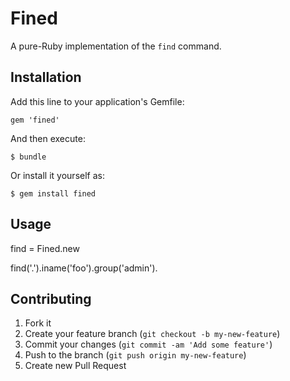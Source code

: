 # Fined

A pure-Ruby implementation of the `find` command.

## Installation

Add this line to your application's Gemfile:

    gem 'fined'

And then execute:

    $ bundle

Or install it yourself as:

    $ gem install fined

## Usage

find = Fined.new

find('.').iname('foo').group('admin').

## Contributing

1. Fork it
2. Create your feature branch (`git checkout -b my-new-feature`)
3. Commit your changes (`git commit -am 'Add some feature'`)
4. Push to the branch (`git push origin my-new-feature`)
5. Create new Pull Request
